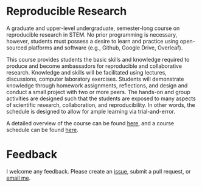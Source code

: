 # Reproducible Research 
A graduate and upper-level undergraduate, semester-long course on reproducible research in STEM. No prior programming is necessary, however, students must possess a desire to learn and practice using open-sourced platforms and software (e.g., Github, Google Drive, Overleaf).

This course provides students the basic skills and knowledge required to produce and become ambassadors for reproducible and collaborative research. Knowledge and skills will be facilitated using lectures, discussions, computer laboratory exercises. Students will demonstrate knowledge through homework assignments, reflections, and design and conduct a small project with two or more peers. The hands-on and group activities are designed such that the students are exposed to many aspects of scientific research, collaboration, and reproducibility. In other words, the schedule is designed to allow for ample learning via trial-and-error.

A detailed overview of the course can be found [here](https://github.com/TrashBirdEcology/courses/blob/master/rr_course/rr_course_summary.pdf), and a course schedule can be found [here](https://github.com/TrashBirdEcology/courses/edit/master/rr_course/rr_course_schedule.Rmd).

# Feedback 
I welcome any feedback. Please create an [issue](https://github.com/TrashBirdEcology/courses/issues), submit a pull request, or [email me](mailto:jburnett@usgs.gov).
